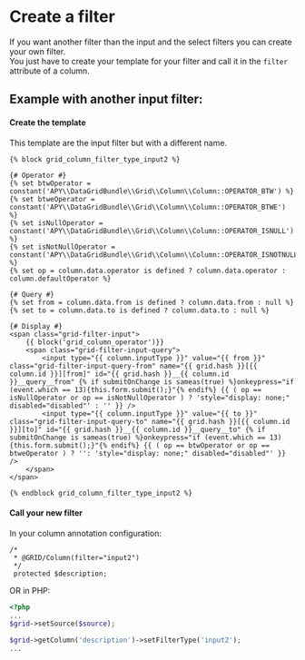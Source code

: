 Create a filter
===============

If you want another filter than the input and the select filters you can create your own filter.  
You just have to create your template for your filter and call it in the `filter` attribute of a column.

## Example with another input filter:

#### Create the template

This template are the input filter but with a different name.

```janjo
{% block grid_column_filter_type_input2 %}

{# Operator #}
{% set btwOperator = constant('APY\\DataGridBundle\\Grid\\Column\\Column::OPERATOR_BTW') %}
{% set btweOperator = constant('APY\\DataGridBundle\\Grid\\Column\\Column::OPERATOR_BTWE') %}
{% set isNullOperator = constant('APY\\DataGridBundle\\Grid\\Column\\Column::OPERATOR_ISNULL') %}
{% set isNotNullOperator = constant('APY\\DataGridBundle\\Grid\\Column\\Column::OPERATOR_ISNOTNULL') %}
{% set op = column.data.operator is defined ? column.data.operator : column.defaultOperator %}

{# Query #}
{% set from = column.data.from is defined ? column.data.from : null %}
{% set to = column.data.to is defined ? column.data.to : null %}

{# Display #}
<span class="grid-filter-input">
    {{ block('grid_column_operator')}}
    <span class="grid-filter-input-query">
        <input type="{{ column.inputType }}" value="{{ from }}" class="grid-filter-input-query-from" name="{{ grid.hash }}[{{ column.id }}][from]" id="{{ grid.hash }}__{{ column.id }}__query__from" {% if submitOnChange is sameas(true) %}onkeypress="if (event.which == 13){this.form.submit();}"{% endif%} {{ ( op == isNullOperator or op == isNotNullOperator ) ? 'style="display: none;" disabled="disabled"' : '' }} />
        <input type="{{ column.inputType }}" value="{{ to }}" class="grid-filter-input-query-to" name="{{ grid.hash }}[{{ column.id }}][to]" id="{{ grid.hash }}__{{ column.id }}__query__to" {% if submitOnChange is sameas(true) %}onkeypress="if (event.which == 13){this.form.submit();}"{% endif%} {{ ( op == btwOperator or op == btweOperator ) ? '': 'style="display: none;" disabled="disabled"' }} />
    </span>
</span>

{% endblock grid_column_filter_type_input2 %}
```

#### Call your new filter

In your column annotation configuration:

```
/*
 * @GRID/Column(filter="input2")
 */
 protected $description;
```

OR in PHP:

```php
<?php
...
$grid->setSource($source);

$grid->getColumn('description')->setFilterType('input2');
...
``` 